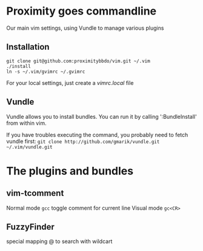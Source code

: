 Proximity goes commandline
==========================

Our main vim settings, using Vundle to manage various plugins

Installation
------------
`git clone git@github.com:proximitybbdo/vim.git ~/.vim`  
`./install`  
`ln -s ~/.vim/gvimrc ~/.gvimrc`  

For your local settings, just create a *vimrc.local* file 

Vundle
-----
Vundle allows you to install bundles.
You can run it by calling ':BundleInstall' from within vim.

If you have troubles executing the command, you probably need to fetch vundle first:
`git clone http://github.com/gmarik/vundle.git ~/.vim/vundle.git`

The plugins and bundles
=======================

vim-tcomment
------------
Normal mode
`gcc` toggle comment for current line
Visual mode
`gc<CR>`

FuzzyFinder
-----------
special mapping @ to search with wildcart
